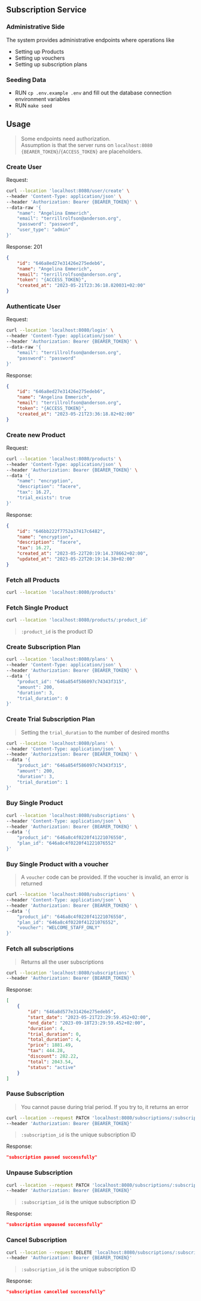 ## Subscription Service

### Administrative Side

The system provides administrative endpoints where operations like <br />
* Setting up Products
* Setting up vouchers
* Setting up subscription plans 

### Seeding Data
* RUN `cp .env.example .env` and fill out the database connection environment variables
* RUN `make seed`

## Usage
> Some endpoints need authorization. <br />
> Assumption is that the server runs on `localhost:8080`
> `{BEARER_TOKEN}`/`{ACCESS_TOKEN}` are placeholders.

### Create User
Request:
```bash
curl --location 'localhost:8080/user/create' \
--header 'Content-Type: application/json' \
--header 'Authorization: Bearer {BEARER_TOKEN}' \
--data-raw '{
    "name": "Angelina Emmerich",
    "email": "terrillrolfson@anderson.org",
    "password": "password",
    "user_type": "admin"
}'
```
Response: 201
```json
{
    "id": "646a8ed27e31426e275edeb6",
    "name": "Angelina Emmerich",
    "email": "terrillrolfson@anderson.org",
    "token": "{ACCESS_TOKEN}",
    "created_at": "2023-05-21T23:36:18.820031+02:00"
}
```

### Authenticate User
Request:
```bash
curl --location 'localhost:8080/login' \
--header 'Content-Type: application/json' \
--header 'Authorization: Bearer {BEARER_TOKEN}' \
--data-raw '{
    "email": "terrillrolfson@anderson.org",
    "password": "password"
}'
```

Response:
```json
{
    "id": "646a8ed27e31426e275edeb6",
    "name": "Angelina Emmerich",
    "email": "terrillrolfson@anderson.org",
    "token": "{ACCESS_TOKEN}",
    "created_at": "2023-05-21T23:36:18.82+02:00"
}
```

### Create new Product
Request:
```bash
curl --location 'localhost:8080/products' \
--header 'Content-Type: application/json' \
--header 'Authorization: Bearer {BEARER_TOKEN}' \
--data '{
    "name": "encryption",
    "description": "facere",
    "tax": 16.27,
    "trial_exists": true
}'
```
Response:
```json
{
    "id": "646bb222f7752a37417c6482",
    "name": "encryption",
    "description": "facere",
    "tax": 16.27,
    "created_at": "2023-05-22T20:19:14.378662+02:00",
    "updated_at": "2023-05-22T20:19:14.38+02:00"
}
```

### Fetch all Products
```bash
curl --location 'localhost:8080/products'
```

### Fetch Single Product
```bash
curl --location 'localhost:8080/products/:product_id'
```
>`:product_id` is the product ID

### Create Subscription Plan
```bash
curl --location 'localhost:8080/plans' \
--header 'Content-Type: application/json' \
--header 'Authorization: Bearer {BEARER_TOKEN}' \
--data '{
    "product_id": "646a854f586097c74343f315",
    "amount": 200,
    "duration": 3,
    "trial_duration": 0
}'
```

### Create Trial Subscription Plan
> Setting the `trial_duration` to the number of desired months
```bash
curl --location 'localhost:8080/plans' \
--header 'Content-Type: application/json' \
--header 'Authorization: Bearer {BEARER_TOKEN}' \
--data '{
    "product_id": "646a854f586097c74343f315",
    "amount": 200,
    "duration": 3,
    "trial_duration": 1
}'
```

### Buy Single Product
```bash
curl --location 'localhost:8080/subscriptions' \
--header 'Content-Type: application/json' \
--header 'Authorization: Bearer {BEARER_TOKEN}' \
--data '{
    "product_id": "646a8c4f0220f41221076550",
    "plan_id": "646a8c4f0220f41221076552"
}'
```

### Buy Single Product with a voucher
> A `voucher` code can be provided. If the voucher is invalid, an error is returned
```bash
curl --location 'localhost:8080/subscriptions' \
--header 'Content-Type: application/json' \
--header 'Authorization: Bearer {BEARER_TOKEN}' \
--data '{
    "product_id": "646a8c4f0220f41221076550",
    "plan_id": "646a8c4f0220f41221076552",
    "voucher": "WELCOME_STAFF_ONLY"
}'
```

### Fetch all subscriptions
>Returns all the user subscriptions
```bash
curl --location 'localhost:8080/subscriptions' \
--header 'Authorization: Bearer {BEARER_TOKEN}'
```

Response:
```json
[
    {
        "id": "646a8d577e31426e275edeb5",
        "start_date": "2023-05-21T23:29:59.452+02:00",
        "end_date": "2023-09-18T23:29:59.452+02:00",
        "duration": 4,
        "trial_duration": 0,
        "total_duration": 4,
        "price": 1881.49,
        "tax": 444.28,
        "discount": 282.22,
        "total": 2043.54,
        "status": "active"
    }
]
```

### Pause Subscription
> You cannot pause during trial period. If you try to, it returns an error
```bash
curl --location --request PATCH 'localhost:8080/subscriptions/:subscription_id/pause' \
--header 'Authorization: Bearer {BEARER_TOKEN}'
```
>`:subscription_id` is the unique subscription ID

Response: 
```json
"subscription paused successfully"
```

### Unpause Subscription
```bash
curl --location --request PATCH 'localhost:8080/subscriptions/:subscription_id/unpause' \
--header 'Authorization: Bearer {BEARER_TOKEN}'
```
>`:subscription_id` is the unique subscription ID

Response: 
```json
"subscription unpaused successfully"
```

### Cancel Subscription
```bash
curl --location --request DELETE 'localhost:8080/subscriptions/:subscription_id' \
--header 'Authorization: Bearer {BEARER_TOKEN}'
```
>`:subscription_id` is the unique subscription ID

Response: 
```json
"subscription cancelled successfully"
```